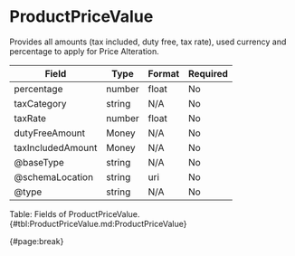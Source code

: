 <!--
    ATTENTION: This file was generated via gradle!
               Do NOT manually edit this file! Any such changes will be overwritten!
-->

# ProductPriceValue

Provides all amounts (tax included, duty free, tax rate), used currency and percentage to apply for Price Alteration.

| Field | Type | Format | Required |
| ------- | ------- | ------- | --- |
| percentage | number | float | No |
| taxCategory | string | N/A | No |
| taxRate | number | float | No |
| dutyFreeAmount | Money | N/A | No |
| taxIncludedAmount | Money | N/A | No |
| @baseType | string | N/A | No |
| @schemaLocation | string | uri | No |
| @type | string | N/A | No |

Table: Fields of ProductPriceValue. {#tbl:ProductPriceValue.md:ProductPriceValue}

{#page:break}
